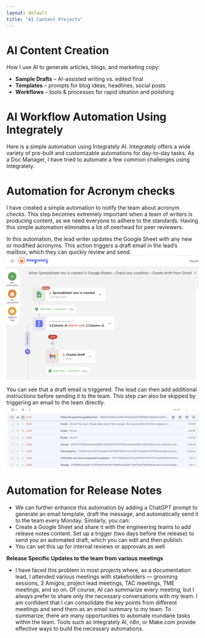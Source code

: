 ```yaml
---
layout: default
title: "AI Content Projects"
---
```


# AI Content Creation

How I use AI to generate articles, blogs, and marketing copy:

- **Sample Drafts** – AI-assisted writing vs. edited final
- **Templates** – prompts for blog ideas, headlines, social posts  
- **Workflows** – tools & processes for rapid ideation and polishing
# AI Workflow Automation Using Integrately #
 Here is a simple automation using Integrately AI. Integrately offers a wide variety of pre-built and customizable automations for day-to-day tasks. As a Doc Manager, I have tried to automate a few common challenges using Integrately.
# Automation for Acronym checks #
I have created a simple automation to notify the team about acronym checks. This step becomes extremely important when a team of writers is producing content, as we need everyone to adhere to the standards. Having this simple automation eliminates a lot of overhead for peer reviewers.

In this automation, the lead writer updates the Google Sheet with any new or modified acronyms. This action triggers a draft email in the lead’s mailbox, which they can quickly review and send.
![Acronym Check](AcronymCheckWFintegrately.png)

You can see that a draft email is triggered. The lead can then add additional instructions before sending it to the team. This step can also be skipped by triggering an email to the team directly. 
![Automated Mail for Acronym Check](AcronymCheck-mails.png)

  # Automation for Release Notes #
  - We can further enhance this automation by adding a ChatGPT prompt to generate an email template, draft the message, and automatically send it to the team every Monday.
  Similarly, you can:
- Create a Google Sheet and share it with the engineering teams to add release notes content. Set up a trigger (two days before the release) to send you an automated draft, which you can edit and then publish.
- You can set this up for internal reviews or approvals as well

 **Release Specific Updates to the team from various meetings**
  - I have faced this problem in most projects where, as a documentation lead, I attended various meetings with stakeholders — grooming sessions, 3 Amigos, project lead meetings, TAC meetings, TME meetings, and so on. Of course, AI can summarize every meeting, but I always prefer to share only the necessary conversations with my team. I am confident that I can consolidate the key points from different meetings and send them as an email summary to my team.
  To summarize, there are many opportunities to automate mundane tasks within the team. Tools such as Integrately AI, n8n, or Make.com provide effective ways to build the necessary automations.
